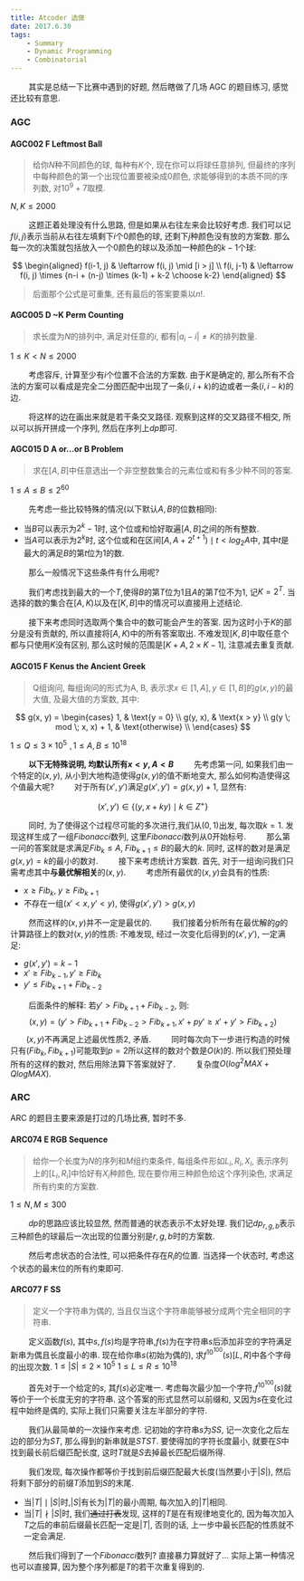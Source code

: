 ```yaml
---
title: Atcoder 选做
date: 2017.6.30
tags:
    - Summary
    - Dynamic Programming 
    - Combinatorial
---
```


&emsp;&emsp; 其实是总结一下比赛中遇到的好题, 然后瞎做了几场 AGC 的题目练习, 感觉还比较有意思.

<!--more-->

### AGC

#### AGC002 F Leftmost Ball

> 给你$N$种不同颜色的球, 每种有$K$个, 现在你可以将球任意排列, 但最终的序列中每种颜色的第一个出现位置要被染成$0$颜色, 求能够得到的本质不同的序列数, 对$10^9 + 7$取模.

$N, K \leq 2000$

&emsp;&emsp; 这题正着处理没有什么思路, 但是如果从右往左来会比较好考虑. 我们可以记$f(i, j)$表示当前从右往左填剩下$i$个$0$颜色的球, 还剩下$j$种颜色没有放的方案数. 那么每一次的决策就包括放入一个$0$颜色的球以及添加一种颜色的$k-1$个球:

$$
\begin{aligned}
    f(i-1, j) & \leftarrow f(i, j) \mid [i > j] \\
    f(i, j-1) & \leftarrow f(i, j) \times {n-i + (n-j) \times (k-1) + k-2 \choose k-2}
\end{aligned}
$$

> 后面那个公式是可重集, 还有最后的答案要乘以$n!$.

#### AGC005 D ~K Perm Counting

> 求长度为$N$的排列中, 满足对任意的$i$, 都有$|a_i - i| \neq K$的排列数量. 

$1 \leq K < N \leq 2000$

&emsp;&emsp; 考虑容斥, 计算至少有$i$个位置不合法的方案数. 由于$K$是确定的, 那么所有不合法的方案可以看成是完全二分图匹配中出现了一条$(i, i+k)$的边或者一条$(i, i-k)$的边.

&emsp;&emsp; 将这样的边在画出来就是若干条交叉路径. 观察到这样的交叉路径不相交, 所以可以拆开拼成一个序列, 然后在序列上$dp$即可.

#### AGC015 D A or...or B Problem

> 求在$[A, B]$中任意选出一个非空整数集合的元素位或和有多少种不同的答案.

$1 \le A \le B \le 2^{60}$

&emsp;&emsp; 先考虑一些比较特殊的情况(以下默认$A, B$的位数相同):

- 当$B$可以表示为$2^k - 1$时, 这个位或和恰好取遍$[A, B]$之间的所有整数.
- 当$A$可以表示为$2^k$时, 这个位或和在区间$[A, A + 2^{t+1}) \mid t < log_2 A$中, 其中$t$是最大的满足$B$的第$t$位为$1$的数.

&emsp;&emsp; 那么一般情况下这些条件有什么用呢?

&emsp;&emsp; 我们考虑找到最大的一个$T$,使得$B$的第$T$位为$1$且$A$的第$T$位不为$1$, 记$K = 2 ^ T$. 当选择的数的集合在$[A, K)$以及在$[K, B]$中的情况可以直接用上述结论.

&emsp;&emsp; 接下来考虑同时选取两个集合中的数可能会产生的答案. 因为这时小于$K$的部分是没有贡献的, 所以直接将$[A, K)$中的所有答案取出. 不难发现$[K, B]$中取任意个都与只使用$K$没有区别, 那么这时候的范围是$[K+A, 2\times K-1]$, 注意减去重复贡献.

#### AGC015 F Kenus the Ancient Greek

> Q组询问, 每组询问的形式为A, B, 表示求$x \in [1, A], y \in [1, B]$的$g(x, y)$的最大值, 及最大值的方案数, 其中: 

$$
g(x, y) = 
\begin{cases} 
    1, & \text{y = 0} \\
    g(y, x), & \text{x > y} \\
    g(y \; mod \; x, x) + 1, & \text{otherwise} \\
\end{cases}
$$

$1 \le Q \le 3 \times 10 ^ 5 \,\,, 1 \le A, B \le 10 ^ {18}$

&emsp;&emsp; **以下无特殊说明, 均默认所有$x < y, A < B$**
&emsp;&emsp; 先考虑第一问, 如果我们由一个特定的$(x, y)$, 从小到大地构造使得$g(x, y)$的值不断地变大, 那么如何构造使得这个值最大呢?
&emsp;&emsp; 对于所有$(x', y')$满足$g(x', y') = g(x, y) + 1$, 显然有:

$$
(x', y') \in \{ (y, x + ky) \mid k \in Z^+ \} 
$$

&emsp;&emsp; 同时, 为了使得这个过程尽可能的多次进行,我们从$(0, 1)$出发, 每次取$k = 1$. 
发现这样生成了一组$Fibonacci$数列, 这里$Fibonacci$数列从0开始标号. 
&emsp;&emsp; 那么第一问的答案就是求满足$Fib_k \le A,\; Fib_{k+1} \le B$的最大的$k$. 同时, 这样的数对是满足$g(x, y) = k$的最小的数对.
&emsp;&emsp; 接下来考虑统计方案数. 首先, 对于一组询问我们只需考虑其中**与最优解相关**的$(x, y)$.
&emsp;&emsp; 考虑所有最优的$(x, y)$会具有的性质:

- $x \ge Fib_k, \; y \ge Fib_{k+1}$
- 不存在一组$(x' < x, y' < y)$, 使得$g(x', y') > g(x, y)$

&emsp;&emsp; 然而这样的$(x, y)$并不一定是最优的.
&emsp;&emsp; 我们接着分析所有在最优解的$g$的计算路径上的数对$(x, y)$的性质: 不难发现, 经过一次变化后得到的$(x', y')$, 一定满足:

- $g(x', y') = k-1$
- $x' \ge Fib_{k-1}, y' \ge Fib_{k}$
- $y' \le Fib_{k+1} + Fib_{k-2}$

&emsp;&emsp; 后面条件的解释: 若$y' > Fib_{k+1} + Fib_{k-2}$, 则:
$$(x, y) = (y' > Fib_{k+1} + Fib_{k-2} > Fib_{k+1}, x' + py' \ge x' + y' > Fib_{k+2})$$
&emsp;&emsp;$(x, y)$不再满足上述最优性质2, 矛盾.
&emsp;&emsp; 同时每次向下一步进行构造的时候只有$(Fib_k, Fib_{k+1})$可能取到$p = 2$所以这样的数对个数是$O(k)$的. 所以我们预处理所有的这样的数对, 然后用除法算下答案就好了.
&emsp;&emsp; 复杂度$O(log^2{MAX} + QlogMAX)$.

### ARC

ARC 的题目主要来源是打过的几场比赛, 暂时不多.

#### ARC074 E RGB Sequence

> 给你一个长度为$N$的序列和$M$组约束条件, 每组条件形如$L_i, R_i, X_i$, 表示序列上的$[L_i, R_i]$中恰好有$X_i$种颜色, 现在要你用三种颜色给这个序列染色, 求满足所有约束的方案数.

$1 \le N, M \le 300$

&emsp;&emsp; $dp$的思路应该比较显然, 然而普通的状态表示不太好处理. 我们记$dp_{r, g, b}$表示三种颜色的球最后一次出现的位置分别是$r, g, b$时的方案数. 

&emsp;&emsp; 然后考虑状态的合法性, 可以把条件存在$R_i$的位置. 当选择一个状态时, 考虑这个状态的最末位的所有约束即可. 

#### ARC077 F SS

> 定义一个字符串为偶的, 当且仅当这个字符串能够被分成两个完全相同的字符串.

&emsp;&emsp; 定义函数$f(s)$, 其中$s, f(s)$均是字符串,$f(s)$为在字符串$s$后添加非空的字符满足新串为偶且长度最小的串. 现在给你串$s$(初始为偶的), 求$f^{10^{100}}(s)[L, R]$中各个字母的出现次数.
$1 \le |S| \le 2\times 10^5$
$1 \le L \le R \le 10^{18}$

&emsp;&emsp; 首先对于一个给定的$s$, 其$f(s)$必定唯一. 考虑每次最少加一个字符,$f^{10^{100}}(s)$就等价于一个长度无穷的字符串. 这个答案的形式显然可以前缀和, 又因为$s$在变化过程中始终是偶的, 实际上我们只需要关注左半部分的字符.

&emsp;&emsp; 我们从最简单的一次操作来考虑. 记初始的字符串$s$为$SS$, 记一次变化之后左边的部分为$ST$, 那么得到的新串就是$STST$. 要使得加的字符长度最小, 就要在$S$中找到最长前后缀匹配长度, 这时$T$就是$S$去掉最长匹配后缀所得.

&emsp;&emsp; 我们发现, 每次操作都等价于找到前后缀匹配最大长度(当然要小于$|S|$), 然后将剩下部分的前缀$T$添加到$S$的末尾.

- 当$|T| \mid |S|$时,$|S|$有长为$|T|$的最小周期, 每次加入的$|T|$相同.
- 当$|T| \nmid|S|$时, 我们~~通过打表~~发现, 这样的$T$是在有规律地变化的, 因为每次加入$T$之后的串前后缀最长匹配一定是$|T|$, 否则的话, 上一步中最长匹配的性质就不一定会满足.

&emsp;&emsp; 然后我们得到了一个$Fibonacci$数列? 直接暴力算就好了... 实际上第一种情况也可以直接算, 因为整个序列都是$T$的若干次重复得到的.
